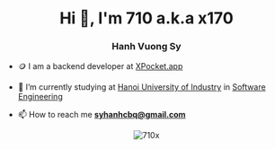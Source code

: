 <h1 align="center">Hi 👋, I'm 710 a.k.a x170</h1>
<h3 align="center">Hanh Vuong Sy</h3>

- 🪙 I am a backend developer at [XPocket.app](https://twitter.com/Xpocket_app)

- 🔭 I’m currently studying at [Hanoi University of Industry](https://www.haui.edu.vn/en) in [Software Engineering](https://fit.haui.edu.vn/en)

- 📫 How to reach me **syhanhcbq@gmail.com**

<div align="center">

![710x](https://skillicons.dev/icons?i=nodejs,js,ts,java,python,opencv,cs,docker,postman,git,mongo,express,nest,mysql,graphql,vscode,md,supabase,bots,gcp,postgres,prisma,kafka,nginx,redis)

</div>
